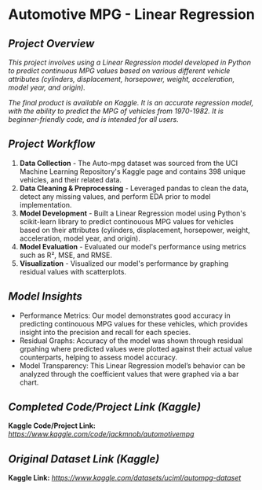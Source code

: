 # **Automotive MPG - Linear Regression**  
  
## ***Project Overview***
*This project involves using a Linear Regression model developed in Python to predict continuous MPG values based on various different vehicle attributes (cylinders, displacement, horsepower, weight, acceleration, model year, and origin).*
  
*The final product is available on Kaggle. It is an accurate regression model, with the ability to predict the MPG of vehicles from 1970-1982. It is beginner-friendly code, and is intended for all users.*  
  
## ***Project Workflow***
1. **Data Collection** - The Auto-mpg dataset was sourced from the UCI Machine Learning Repository's Kaggle page and contains 398 unique vehicles, and their related data.
2. **Data Cleaning & Preprocessing** - Leveraged pandas to clean the data, detect any missing values, and perform EDA prior to model implementation.
3. **Model Development** - Built a Linear Regression model using Python's scikit-learn library to predict continouous MPG values for vehicles based on their attributes (cylinders, displacement, horsepower, weight, acceleration, model year, and origin).
4. **Model Evaluation** - Evaluated our model's performance using metrics such as R², MSE, and RMSE.
5. **Visualization** - Visualized our model's performance by graphing residual values with scatterplots.

## ***Model Insights***  
- Performance Metrics: Our model demonstrates good accuracy in predicting continouous MPG values for these vehicles, which provides insight into the precision and recall for each species.
- Residual Graphs: Accuracy of the model was shown through residual grpahing where predicted values were plotted against their actual value counterparts, helping to assess model accuracy.
- Model Transparency: This Linear Regression model’s behavior can be analyzed through the coefficient values that were graphed via a bar chart.

## ***Completed Code/Project Link (Kaggle)*** 
**Kaggle Code/Project Link:** *https://www.kaggle.com/code/jackmnob/automotivempg*

## ***Original Dataset Link (Kaggle)***  
**Kaggle Link:** *https://www.kaggle.com/datasets/uciml/autompg-dataset*
